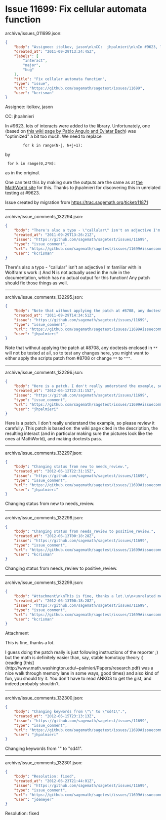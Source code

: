 # Issue 11699: Fix cellular automata function

archive/issues_011699.json:
```json
{
    "body": "Assignee: itolkov, jason\n\nCC:  jhpalmieri\n\nIn #9623, lots of interacts were added to the library.  Unfortunately, one (based on [this wiki page by Pablo Angulo and Eviatar Bach](http://wiki.sagemath.org/interact/misc#Cellular_Automata)) was \"optimized\" a bit too much.  We need to replace \n\n```\n        for k in range(N-j, N+j+1):\n```\n\nby\n\n```\n for k in range(0,2*N):\n```\n\nas in the original.  \n\nOne can test this by making sure the outputs are the same as at [the MathWorld site](http://mathworld.wolfram.com/ElementaryCellularAutomaton.html) for this.  Thanks to jhpalmieri for discovering this in unrelated testing at #9623. \n\nIssue created by migration from https://trac.sagemath.org/ticket/11871\n\n",
    "created_at": "2011-09-29T13:24:45Z",
    "labels": [
        "interact",
        "major",
        "bug"
    ],
    "title": "Fix cellular automata function",
    "type": "issue",
    "url": "https://github.com/sagemath/sagetest/issues/11699",
    "user": "kcrisman"
}
```
Assignee: itolkov, jason

CC:  jhpalmieri

In #9623, lots of interacts were added to the library.  Unfortunately, one (based on [this wiki page by Pablo Angulo and Eviatar Bach](http://wiki.sagemath.org/interact/misc#Cellular_Automata)) was "optimized" a bit too much.  We need to replace 

```
        for k in range(N-j, N+j+1):
```

by

```
 for k in range(0,2*N):
```

as in the original.  

One can test this by making sure the outputs are the same as at [the MathWorld site](http://mathworld.wolfram.com/ElementaryCellularAutomaton.html) for this.  Thanks to jhpalmieri for discovering this in unrelated testing at #9623. 

Issue created by migration from https://trac.sagemath.org/ticket/11871





---

archive/issue_comments_132294.json:
```json
{
    "body": "There's also a typo - \"callular\" isn't an adjective I'm familiar with in Wolfram's work :) And N is not actually used in the rule in the documentation, which has no actual output for this function!  Any patch should fix those things as well.",
    "created_at": "2011-09-29T13:26:21Z",
    "issue": "https://github.com/sagemath/sagetest/issues/11699",
    "type": "issue_comment",
    "url": "https://github.com/sagemath/sagetest/issues/11699#issuecomment-132294",
    "user": "kcrisman"
}
```

There's also a typo - "callular" isn't an adjective I'm familiar with in Wolfram's work :) And N is not actually used in the rule in the documentation, which has no actual output for this function!  Any patch should fix those things as well.



---

archive/issue_comments_132295.json:
```json
{
    "body": "Note that without applying the patch at #8708, any doctests enclosed in `**` will not be tested at all, so to test any changes here, you might want to either apply the scripts patch from #8708 or change `**` to `\"\"\"`.",
    "created_at": "2011-09-29T14:34:51Z",
    "issue": "https://github.com/sagemath/sagetest/issues/11699",
    "type": "issue_comment",
    "url": "https://github.com/sagemath/sagetest/issues/11699#issuecomment-132295",
    "user": "jhpalmieri"
}
```

Note that without applying the patch at #8708, any doctests enclosed in `**` will not be tested at all, so to test any changes here, you might want to either apply the scripts patch from #8708 or change `**` to `"""`.



---

archive/issue_comments_132296.json:
```json
{
    "body": "Here is a patch. I don't really understand the example, so please review it carefully. This patch is based on: the wiki page cited in the description, the resulting interact (and in particular making sure the pictures look like the ones at MathWorld), and making doctests pass.",
    "created_at": "2012-06-12T22:31:15Z",
    "issue": "https://github.com/sagemath/sagetest/issues/11699",
    "type": "issue_comment",
    "url": "https://github.com/sagemath/sagetest/issues/11699#issuecomment-132296",
    "user": "jhpalmieri"
}
```

Here is a patch. I don't really understand the example, so please review it carefully. This patch is based on: the wiki page cited in the description, the resulting interact (and in particular making sure the pictures look like the ones at MathWorld), and making doctests pass.



---

archive/issue_comments_132297.json:
```json
{
    "body": "Changing status from new to needs_review.",
    "created_at": "2012-06-12T22:31:15Z",
    "issue": "https://github.com/sagemath/sagetest/issues/11699",
    "type": "issue_comment",
    "url": "https://github.com/sagemath/sagetest/issues/11699#issuecomment-132297",
    "user": "jhpalmieri"
}
```

Changing status from new to needs_review.



---

archive/issue_comments_132298.json:
```json
{
    "body": "Changing status from needs_review to positive_review.",
    "created_at": "2012-06-13T00:18:28Z",
    "issue": "https://github.com/sagemath/sagetest/issues/11699",
    "type": "issue_comment",
    "url": "https://github.com/sagemath/sagetest/issues/11699#issuecomment-132298",
    "user": "kcrisman"
}
```

Changing status from needs_review to positive_review.



---

archive/issue_comments_132299.json:
```json
{
    "body": "Attachment\n\nThis is fine, thanks a lot.\n\n<unrelated meandering comment>\nI guess doing the patch really is just following instructions of the reporter ;) but the math is definitely easier than, say, stable homotopy theory :) (reading [this](http://www.math.washington.edu/~palmieri/Papers/research.pdf) was a nice walk through memory lane in some ways, good times) and also kind of fun, you should try it.  You don't have to read ANKOS to get the gist, and indeed probably shouldn't.\n</unrelated meandering comment>",
    "created_at": "2012-06-13T00:18:28Z",
    "issue": "https://github.com/sagemath/sagetest/issues/11699",
    "type": "issue_comment",
    "url": "https://github.com/sagemath/sagetest/issues/11699#issuecomment-132299",
    "user": "kcrisman"
}
```

Attachment

This is fine, thanks a lot.

<unrelated meandering comment>
I guess doing the patch really is just following instructions of the reporter ;) but the math is definitely easier than, say, stable homotopy theory :) (reading [this](http://www.math.washington.edu/~palmieri/Papers/research.pdf) was a nice walk through memory lane in some ways, good times) and also kind of fun, you should try it.  You don't have to read ANKOS to get the gist, and indeed probably shouldn't.
</unrelated meandering comment>



---

archive/issue_comments_132300.json:
```json
{
    "body": "Changing keywords from \"\" to \"sd41\".",
    "created_at": "2012-06-15T23:13:13Z",
    "issue": "https://github.com/sagemath/sagetest/issues/11699",
    "type": "issue_comment",
    "url": "https://github.com/sagemath/sagetest/issues/11699#issuecomment-132300",
    "user": "jhpalmieri"
}
```

Changing keywords from "" to "sd41".



---

archive/issue_comments_132301.json:
```json
{
    "body": "Resolution: fixed",
    "created_at": "2012-06-23T21:44:01Z",
    "issue": "https://github.com/sagemath/sagetest/issues/11699",
    "type": "issue_comment",
    "url": "https://github.com/sagemath/sagetest/issues/11699#issuecomment-132301",
    "user": "jdemeyer"
}
```

Resolution: fixed

